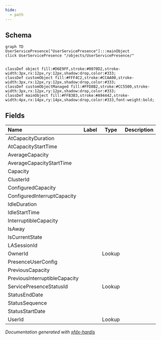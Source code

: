 ```yaml
---
hide:
  - path
---
```



## Schema

```mermaid
graph TD
UserServicePresence["UserServicePresence"]:::mainObject
click UserServicePresence "/objects/UserServicePresence/"


classDef object fill:#D6E9FF,stroke:#0070D2,stroke-width:3px,rx:12px,ry:12px,shadow:drop,color:#333;
classDef customObject fill:#FFF4C2,stroke:#CCAA00,stroke-width:3px,rx:12px,ry:12px,shadow:drop,color:#333;
classDef customObjectManaged fill:#FFD8B2,stroke:#CC5500,stroke-width:3px,rx:12px,ry:12px,shadow:drop,color:#333;
classDef mainObject fill:#FFB3B3,stroke:#A94442,stroke-width:4px,rx:14px,ry:14px,shadow:drop,color:#333,font-weight:bold;

```


<!-- Object description -->

## Fields

| Name      | Label | Type | Description |
| :-------- | :---- | :--: | :---------- | 
| AtCapacityDuration |  |  | <!-- --> |
| AtCapacityStartTime |  |  | <!-- --> |
| AverageCapacity |  |  | <!-- --> |
| AverageCapacityStartTime |  |  | <!-- --> |
| Capacity |  |  | <!-- --> |
| ClusterId |  |  | <!-- --> |
| ConfiguredCapacity |  |  | <!-- --> |
| ConfiguredInterruptCapacity |  |  | <!-- --> |
| IdleDuration |  |  | <!-- --> |
| IdleStartTime |  |  | <!-- --> |
| InterruptibleCapacity |  |  | <!-- --> |
| IsAway |  |  | <!-- --> |
| IsCurrentState |  |  | <!-- --> |
| LASessionId |  |  | <!-- --> |
| OwnerId |  | Lookup | <!-- --> |
| PresenceUserConfig |  |  | <!-- --> |
| PreviousCapacity |  |  | <!-- --> |
| PreviousInterruptibleCapacity |  |  | <!-- --> |
| ServicePresenceStatusId |  | Lookup | <!-- --> |
| StatusEndDate |  |  | <!-- --> |
| StatusSequence |  |  | <!-- --> |
| StatusStartDate |  |  | <!-- --> |
| UserId |  | Lookup | <!-- --> |








_Documentation generated with [sfdx-hardis](https://sfdx-hardis.cloudity.com)_
